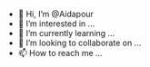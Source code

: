 - 👋 Hi, I’m @Aidapour
- 👀 I’m interested in ...
- 🌱 I’m currently learning ...
- 💞️ I’m looking to collaborate on ...
- 📫 How to reach me ...

<!---
Aidapour/Aidapour is a ✨ special ✨ repository because its `README.md` (this file) appears on your GitHub profile.
You can click the Preview link to take a look at your changes.
--->
